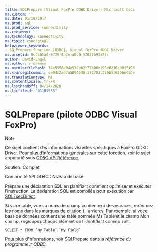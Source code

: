 ```yaml
---
title: SQLPrepare (Visual FoxPro ODBC Driver) Microsoft Docs
ms.custom: ''
ms.date: 01/19/2017
ms.prod: sql
ms.prod_service: connectivity
ms.reviewer: ''
ms.technology: connectivity
ms.topic: conceptual
helpviewer_keywords:
- SQLPrepare function [ODBC], Visual FoxPro ODBC Driver
ms.assetid: 0c4cb5a4-9729-4b2e-a0c6-52027b92e8fc
author: David-Engel
ms.author: v-daenge
ms.openlocfilehash: 14c9358d04e539eb2c77a00e195e8216cd0f5496
ms.sourcegitcommit: ce94c2ad7a50945481172782c270b5b0206e61de
ms.translationtype: MT
ms.contentlocale: fr-FR
ms.lasthandoff: 04/14/2020
ms.locfileid: "81301555"
---
```

# <a name="sqlprepare-visual-foxpro-odbc-driver"></a>SQLPrepare (pilote ODBC Visual FoxPro)
> [!NOTE]  
>  Ce sujet contient des informations visuelles spécifiques à FoxPro ODBC Driver. Pour plus d’informations générales sur cette fonction, voir le sujet approprié sous [ODBC API Référence](../../odbc/reference/syntax/odbc-api-reference.md).  
  
 Soutien: Complet  
  
 Conformité API ODBC : Niveau de base  
  
 Prépare une déclaration SQL en planifiant comment optimiser et exécuter l’instruction. La déclaration SQL est compilée pour exécution par [SQLExecDirect](../../odbc/microsoft/sqlexecdirect-visual-foxpro-odbc-driver.md).  
  
 Si votre table, vue ou noms de champ contiennent des espaces, enfermez les noms dans les marques de citation (') arrières. Par exemple, si votre base de données contient une table nommée Ma Table et le champ Mon champ, regroupez chaque élément de l’identifiant comme suit :  
  
```  
SELECT * FROM `My Table`.`My Field`  
```  
  
 Pour plus d’informations, voir [SQLPrepare](../../odbc/reference/syntax/sqlprepare-function.md) dans la *référence du programmeur ODBC*.
